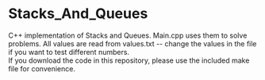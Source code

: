 # Stacks_And_Queues
C++ implementation of Stacks and Queues.  Main.cpp uses them to solve problems. All values are read from values.txt -- change the values in the file if you want to test different numbers.  
If you download the code in this repository, please use the included make file for convenience.
